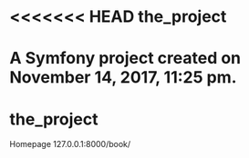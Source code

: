 <<<<<<< HEAD
the_project
===========

A Symfony project created on November 14, 2017, 11:25 pm.
=======
# the_project

Homepage 127.0.0.1:8000/book/

